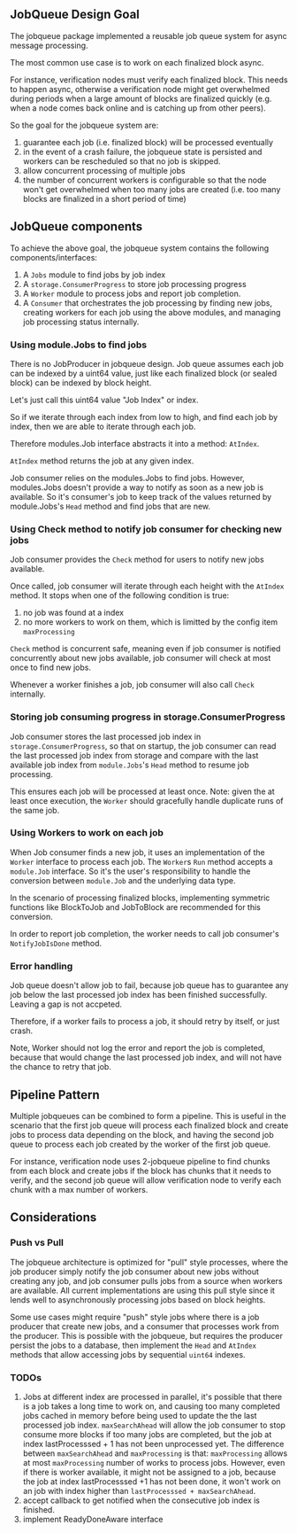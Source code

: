 ## JobQueue Design Goal

The jobqueue package implemented a reusable job queue system for async message processing.

The most common use case is to work on each finalized block async.

For instance, verification nodes must verify each finalized block. This needs to happen async, otherwise a verification node might get overwhelmed during periods when a large amount of blocks are finalized quickly (e.g. when a node comes back online and is catching up from other peers).

So the goal for the jobqueue system are:
1. guarantee each job (i.e. finalized block) will be processed eventually
2. in the event of a crash failure, the jobqueue state is persisted and workers can be rescheduled so that no job is skipped.
3. allow concurrent processing of multiple jobs
4. the number of concurrent workers is configurable so that the node won't get overwhelmed when too many jobs are created (i.e. too many blocks are finalized in a short period of time)

## JobQueue components
To achieve the above goal, the jobqueue system contains the following components/interfaces:
1. A `Jobs` module to find jobs by job index
2. A `storage.ConsumerProgress` to store job processing progress
3. A `Worker` module to process jobs and report job completion.
4. A `Consumer` that orchestrates the job processing by finding new jobs, creating workers for each job using the above modules, and managing job processing status internally.

### Using module.Jobs to find jobs
There is no JobProducer in jobqueue design. Job queue assumes each job can be indexed by a uint64 value, just like each finalized block (or sealed block) can be indexed by block height.

Let's just call this uint64 value "Job Index" or index.

So if we iterate through each index from low to high, and find each job by index, then we are able to iterate through each job.

Therefore modules.Job interface abstracts it into a method: `AtIndex`.

`AtIndex` method returns the job at any given index.

Job consumer relies on the modules.Jobs to find jobs. However, modules.Jobs doesn't provide a way to notify as soon as a new job is available. So it's consumer's job to keep track of the values returned by module.Jobs's `Head` method and find jobs that are new.

### Using Check method to notify job consumer for checking new jobs
Job consumer provides the `Check` method for users to notify new jobs available.

Once called, job consumer will iterate through each height with the `AtIndex` method. It stops when one of the following condition is true:
1. no job was found at a index
2. no more workers to work on them, which is limitted by the config item `maxProcessing`

`Check` method is concurrent safe, meaning even if job consumer is notified concurrently about new jobs available, job consumer will check at most once to find new jobs.

Whenever a worker finishes a job, job consumer will also call `Check` internally.

### Storing job consuming progress in storage.ConsumerProgress
Job consumer stores the last processed job index in `storage.ConsumerProgress`, so that on startup, the job consumer can read the last processed job index from storage and compare with the last available job index from `module.Jobs`'s `Head` method to resume job processing.

This ensures each job will be processed at least once. Note: given the at least once execution, the `Worker` should gracefully handle duplicate runs of the same job.

### Using Workers to work on each job

When Job consumer finds a new job, it uses an implementation of the `Worker` interface to process each job. The `Worker`s `Run` method accepts a `module.Job` interface. So it's the user's responsibility to handle the conversion between `module.Job` and the underlying data type.

In the scenario of processing finalized blocks, implementing symmetric functions like BlockToJob and JobToBlock are recommended for this conversion.

In order to report job completion, the worker needs to call job consumer's `NotifyJobIsDone` method.

### Error handling
Job queue doesn't allow job to fail, because job queue has to guarantee any job below the last processed job index has been finished successfully. Leaving a gap is not accpeted.

Therefore, if a worker fails to process a job, it should retry by itself, or just crash.

Note, Worker should not log the error and report the job is completed, because that would change the last processed job index, and will not have the chance to retry that job.


## Pipeline Pattern
Multiple jobqueues can be combined to form a pipeline. This is useful in the scenario that the first job queue will process each finalized block and create jobs to process data depending on the block, and having the second job queue to process each job created by the worker of the first job queue.

For instance, verification node uses 2-jobqueue pipeline to find chunks from each block and create jobs if the block has chunks that it needs to verify, and the second job queue will allow verification node to verify each chunk with a max number of workers.

## Considerations

### Push vs Pull
The jobqueue architecture is optimized for "pull" style processes, where the job producer simply notify the job consumer about new jobs without creating any job, and job consumer pulls jobs from a source when workers are available. All current implementations are using this pull style since it lends well to asynchronously processing jobs based on block heights.

Some use cases might require "push" style jobs where there is a job producer that create new jobs, and a consumer that processes work from the producer. This is possible with the jobqueue, but requires the producer persist the jobs to a database, then implement the `Head` and `AtIndex` methods that allow accessing jobs by sequential `uint64` indexes.

### TODOs
1. Jobs at different index are processed in parallel, it's possible that there is a job takes a long time to work on, and causing too many completed jobs cached in memory before being used to update the the last processed job index.
  `maxSearchAhead` will allow the job consumer to stop consume more blocks if too many jobs are completed, but the job at index lastProcesssed + 1 has not been unprocessed yet.
  The difference between `maxSearchAhead` and `maxProcessing` is that: `maxProcessing` allows at most `maxProcessing` number of works to process jobs. However, even if there is worker available, it might not be assigned to a job, because the job at index lastProcesssed +1 has not been done, it won't work on an job with index higher than `lastProcesssed + maxSearchAhead`.
2. accept callback to get notified when the consecutive job index is finished.
3. implement ReadyDoneAware interface


